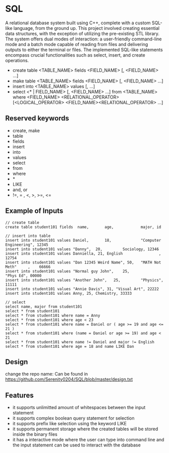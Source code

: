# SQL

A relational database system built using C++, complete with a custom SQL-like language, from the ground up. This project involved creating essential data structures, with the exception of utilizing the pre-existing STL library. The system offers dual modes of interaction: a user-friendly command-line mode and a batch mode capable of reading from files and delivering outputs to either the terminal or files. The implemented SQL-like statements encompass crucial functionalities such as select, insert, and create operations.

- create table <TABLE_NAME> fields <FIELD_NAME> [, <FIELD_NAME> ...]
- make table <TABLE_NAME> fields <FIELD_NAME> [, <FIELD_NAME> ...]
- insert into <TABLE_NAME> values <VALUE> [, <VALUE> ...]
- select <\* | FIELD_NAME> [, <FIELD_NAME> ...] from <TABLE_NAME> where <FIELD_NAME> <RELATIONAL_OPERATOR> <VALUE> [<LOGICAL_OPERATOR> <FIELD_NAME><RELATIONAL_OPERATOR> <VALUE> ...]

## Reserved keywords

- create, make
- table
- fields
- insert
- into
- values
- select
- from
- where
- \*
- LIKE
- and, or
- !=, = , <, >, >=, <=

## Example of Inputs
```
// create table
create table student101 fields  name, 		age, 			major, id

// insert into table
insert into student101 values Daniel, 		18, 			"Computer Engineering", 12345
insert into student101 values "Danny", 	20, 		Sociology, 12346
insert into student101 values Danniella, 21, English                , 12754
insert into student101 values "Dan 12345 Weird Name", 50, 	"MATH Not Meth"     ,    66666
insert into student101 values "Normal guy John",	25, 			"Phys Ed", 00000
insert into student101 values "Another John",	25, 		"Physics", 11111
insert into student101 values "Annie Davis", 31, "Visual Art", 22222
insert into student101 values Anny, 25, Chemistry, 33333

// select
select name, major from student101
select * from student101
select * from student101 where name = Anny
select * from student101 where age < 23
select * from student101 where name = Daniel or ( age >= 19 and age <= 21 )
select * from student101 where (name = Daniel or age >= 19) and age < 21 
select * from student101 where name != Daniel and major != English
select * from student101 where age = 18 and name LIKE Dan
```
## Design

change the repo name:
Can be found in https://github.com/Serenity0204/SQL/blob/master/design.txt

## Features

- it supports unlimitted amount of whitespaces between the input statement
- it supports complex boolean query statement for selection
- it supports prefix like selection using the keyword LIKE
- it supports permanent storage where the created tables will be stored inside the binary files
- it has a interactive mode where the user can type into command line and the input statement can be used to interact with the database
